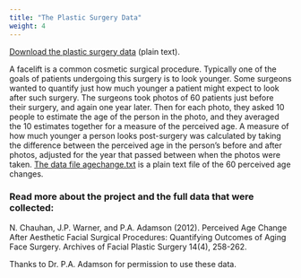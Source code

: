 ```yaml
---
title: "The Plastic Surgery Data"
weight: 4
---
```



[Download the plastic surgery data](../agechange.txt) (plain text).

A facelift is a common cosmetic surgical procedure. Typically one of the goals of patients undergoing this surgery is to look younger. Some surgeons wanted to quantify just how much younger a patient might expect to look after such surgery. The surgeons took photos of 60 patients just before their surgery, and again one year later. Then for each photo, they asked 10 people to estimate the age of the person in the photo, and they averaged the 10 estimates together for a measure of the perceived age. A measure of how much younger a person looks post-surgery was calculated by taking the difference between the perceived age in the person’s before and after photos, adjusted for the year that passed between when the photos were taken. [The data file agechange.txt](../agechange.txt) is a plain text file of the 60 perceived age changes.

### Read more about the project and the full data that were collected:

N. Chauhan, J.P. Warner, and P.A. Adamson (2012). Perceived Age Change After Aesthetic Facial Surgical Procedures: Quantifying Outcomes of Aging Face Surgery. Archives of Facial Plastic Surgery 14(4), 258-262.

Thanks to Dr. P.A. Adamson for permission to use these data.
